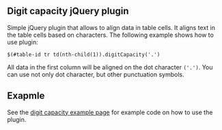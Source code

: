 <h2>Digit capacity jQuery plugin</h2>
Simple jQuery plugin that allows to align data in table cells. It aligns text in the table cells based on characters. 
The following example shows how to use plugin:
<pre><code>$(#table-id tr td(nth-child(1)).digitCapacity('.')</code></pre>
All data in the first column will be aligned on the dot character <code>('.')</code>. You can use not only dot character, but other punctuation symbols.
<h2>Exapmle</h2>
See the <a href="http://up101.github.io/digitCapacity/">digit capacity example page</a> for example code on how to use the plugin.
